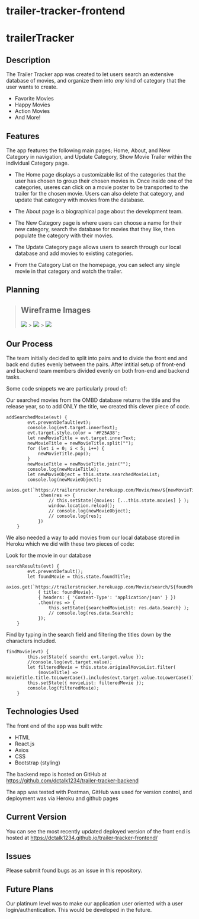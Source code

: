 # trailer-tracker-frontend
# trailerTracker

## Description

The Trailer Tracker app was created to let users search an extensive database of movies, and organize them into _any_ kind of category that the user wants to create.

- Favorite Movies
- Happy Movies
- Action Movies
- And More!

## Features

The app features the following main pages; Home, About, and New Category in navigation, and Update Category, Show Movie Trailer within the individual Category page.

- The Home page displays a customizable list of the categories that the user has chosen to group their chosen movies in. Once inside one of the categories, useres can click on a movie poster to be transported to the trailer for the chosen movie. Users can also delete that category, and update that category with movies from the database.

- The About page is a biographical page about the development team.

- The New Category page is where users can choose a name for their new category, search the database for movies that they like, then populate the category with their movies.

- The Update Category page allows users to search through our local database and add movies to existing categories.

- From the Category List on the homepage, you can select any single movie in that category and watch the trailer.

## Planning

> ## Wireframe Images
>
> ![](./public/Images/newFramework.png) > ![](./public/Images/FrontEnd-Components.png) > ![](./public/Images/BackEnd.png)

## Our Process

The team initially decided to split into pairs and to divide the front end and back end duties evenly between the pairs.
After intitial setup of front-end and backend team members divided evenly on both fron-end and backend tasks.

Some code snippets we are particularly proud of:

Our searched movies from the OMBD database returns the title and the release year, so to add ONLY the title, we created this clever piece of code.

```
addSearchedMovie(evt) {
        evt.preventDefault(evt);
        console.log(evt.target.innerText);
        evt.target.style.color = '#F25A38';
        let newMovieTitle = evt.target.innerText;
        newMovieTitle = newMovieTitle.split("");
        for (let i = 0; i < 5; i++) {
            newMovieTitle.pop();
        }
        newMovieTitle = newMovieTitle.join("");
        console.log(newMovieTitle);
        let newMovieObject = this.state.searchedMovieList;
        console.log(newMovieObject);
        axios.get(`https://trailerstracker.herokuapp.com/Movie/new/${newMovieTitle}`)
            .then(res => {
                // this.setState({movies: [...this.state.movies] } );
                window.location.reload();
                // console.log(newMovieObject);
                // console.log(res);
            })
    }
```

We also needed a way to add movies from our local database stored in Heroku which we did with these two pieces of code:

Look for the movie in our database

```
searchResults(evt) {
        evt.preventDefault();
        let foundMovie = this.state.foundTitle;
        axios.get(`https://trailerstracker.herokuapp.com/Movie/search/${foundMovie}`,
            { title: foundMovie},
            { headers: { 'Content-Type': 'application/json' } })
            .then(res => {
                this.setState({searchedMovieList: res.data.Search} );
                // console.log(res.data.Search);
            });
    }
```

Find by typing in the search field and filtering the titles down by the characters included.

```
findMovie(evt) {
        this.setState({ search: evt.target.value });
        //console.log(evt.target.value);
        let filteredMovie = this.state.originalMovieList.filter(
            (movieTitle) => movieTitle.title.toLowerCase().includes(evt.target.value.toLowerCase()));
        this.setState({ movieList: filteredMovie });
        console.log(filteredMovie);
    }
```

## Technologies Used

The front end of the app was built with:

- HTML
- React.js
- Axios
- CSS
- Bootstrap (styling)

The backend repo is hosted on GitHub at https://github.com/dctalk1234/trailer-tracker-backend

The app was tested with Postman, GitHub was used for version control, and deployment was via Heroku and github pages

## Current Version
You can see the most recently updated deployed version of the front end is hosted at https://dctalk1234.github.io/trailer-tracker-frontend/

## Issues

Please submit found bugs as an issue in this repository.

## Future Plans

Our platinum level was to make our application user oriented with a user login/authentication. This would be developed in the future.
